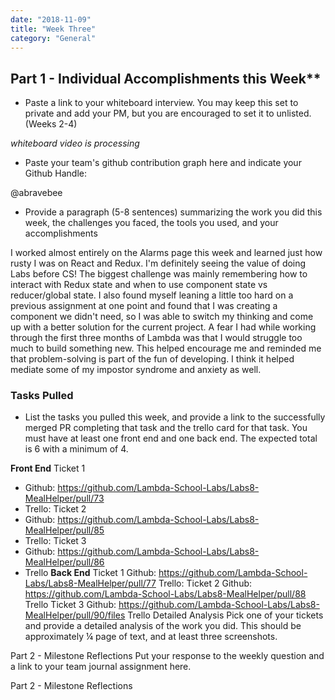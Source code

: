 ```yaml
---
date: "2018-11-09"
title: "Week Three"
category: "General"
---
```


## Part 1 - Individual Accomplishments this Week**
* Paste a link to your whiteboard interview. You may keep this set to private and add your PM, but you are encouraged to set it to unlisted. (Weeks 2-4)

_whiteboard video is processing_

* Paste your team's github contribution graph here and indicate your Github Handle:

[](./contributions.PNG)
@abravebee

* Provide a paragraph (5-8 sentences) summarizing the work you did this week, the challenges you faced, the tools you used, and your accomplishments

I worked almost entirely on the Alarms page this week and learned just how rusty I was on React and Redux. I'm definitely seeing the value of doing Labs before CS! The biggest challenge was mainly remembering how to interact with Redux state and when to use component state vs reducer/global state. I also found myself leaning a little too hard on a previous assignment at one point and found that I was creating a component we didn't need, so I was able to switch my thinking and come up with a better solution for the current project. A fear I had while working through the first three months of Lambda was that I would struggle too much to build something new. This helped encourage me and reminded me that problem-solving is part of the fun of developing. I think it helped mediate some of my impostor syndrome and anxiety as well.

### Tasks Pulled
* List the tasks you pulled this week, and provide a link to the successfully merged PR completing that task and the trello card for that task.  You must have at least one front end and one back end. The expected total is 6 with a minimum of 4.

**Front End**
Ticket 1
* Github: https://github.com/Lambda-School-Labs/Labs8-MealHelper/pull/73
* Trello:
Ticket 2
* Github: https://github.com/Lambda-School-Labs/Labs8-MealHelper/pull/85
* Trello:
Ticket 3
* Github: https://github.com/Lambda-School-Labs/Labs8-MealHelper/pull/86
* Trello
**Back End**
Ticket 1
Github: https://github.com/Lambda-School-Labs/Labs8-MealHelper/pull/77
Trello: 
Ticket 2
Github: https://github.com/Lambda-School-Labs/Labs8-MealHelper/pull/88
Trello
Ticket 3
Github: https://github.com/Lambda-School-Labs/Labs8-MealHelper/pull/90/files
Trello
Detailed Analysis
Pick one of your tickets and provide a detailed analysis of the work you did.  This should be approximately ¼ page of text, and at least three screenshots.

Part 2 - Milestone Reflections
Put your response to the weekly question and a link to your team journal assignment here.


Part 2 - Milestone Reflections
